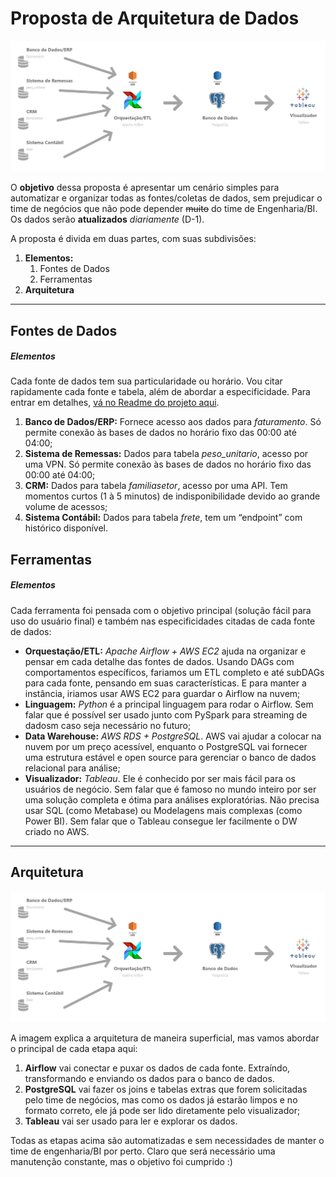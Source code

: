 # Proposta de Arquitetura de Dados

![Arquitetura de Dados](Arquitetura.png)

O **objetivo** dessa proposta é apresentar um cenário simples para automatizar e organizar todas as fontes/coletas de dados, sem prejudicar o time de negócios que não pode depender ~~muito~~ do time de Engenharia/BI. Os dados serão **atualizados** *diariamente* (D-1).

A proposta é divida em duas partes, com suas subdivisões:

1. **Elementos:** 
   1. Fontes de Dados
   2. Ferramentas
2. **Arquitetura**

---

## Fontes de Dados

##### Elementos

Cada fonte de dados tem sua particularidade ou horário. Vou citar rapidamente cada fonte e tabela, além de abordar a especificidade. Para entrar em detalhes, [vá no Readme do projeto aqui](https://github.com/israelmendez232/teste-data-analytics/blob/master/README.md).

1. **Banco de Dados/ERP:** Fornece acesso aos dados para *faturamento*. Só permite conexão às bases de dados no horário fixo das 00:00 até 04:00;
2. **Sistema de Remessas:** Dados para tabela *peso_unitario*, acesso por uma VPN. Só permite conexão às bases de dados no horário fixo das 00:00 até 04:00;
3. **CRM:** Dados para tabela *familiasetor*, acesso por uma API. Tem momentos curtos (1 à 5 minutos) de indisponibilidade devido ao grande volume de acessos;
4. **Sistema Contábil:** Dados para tabela *frete*, tem um “endpoint” com histórico disponível.

## Ferramentas

##### Elementos

Cada ferramenta foi pensada com o objetivo principal (solução fácil para uso do usuário final) e também nas especificidades citadas de cada fonte de dados:

- **Orquestação/ETL:** *Apache Airflow + AWS EC2* ajuda na organizar e pensar em cada detalhe das fontes de dados. Usando DAGs com comportamentos específicos, fariamos um ETL completo e até subDAGs para cada fonte, pensando em suas características. E para manter a instância, iriamos usar AWS EC2 para guardar o Airflow na nuvem;
- **Linguagem:** *Python* é a principal linguagem para rodar o Airflow. Sem falar que é possível ser usado junto com PySpark para streaming de dadosm caso seja necessário no futuro;
- **Data Warehouse:** *AWS RDS + PostgreSQL*. AWS vai ajudar a colocar na nuvem por um preço acessível, enquanto o PostgreSQL vai fornecer uma estrutura estável e open source para gerenciar o banco de dados relacional para análise;
- **Visualizador:** *Tableau*. Ele é conhecido por ser mais fácil para os usuários de negócio. Sem falar que é famoso no mundo inteiro por ser uma solução completa e ótima para análises exploratórias. Não precisa usar SQL (como Metabase) ou Modelagens mais complexas (como Power BI). Sem falar que o Tableau consegue ler facilmente o DW criado no AWS.

---

## Arquitetura

![Arquitetura de Dados](Arquitetura.png)

A imagem explica a arquitetura de maneira superficial, mas vamos abordar o principal de cada etapa aqui:

1. **Airflow** vai conectar e puxar os dados de cada fonte. Extraíndo, transformando e enviando os dados para o banco de dados.
2. **PostgreSQL** vai fazer os joins e tabelas extras que forem solicitadas pelo time de negócios, mas como os dados já estarão limpos e no formato correto, ele já pode ser lido diretamente pelo visualizador;
3. **Tableau** vai ser usado para ler e explorar os dados.

Todas as etapas acima são automatizadas e sem necessidades de manter o time de engenharia/BI por perto. Claro que será necessário uma manutenção constante, mas o objetivo foi cumprido :)

